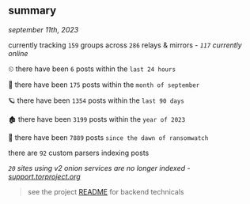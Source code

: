 
## summary
_september 11th, 2023_

currently tracking `159` groups across `286` relays & mirrors - _`117` currently online_

⏲ there have been `6` posts within the `last 24 hours`

🦈 there have been `175` posts within the `month of september`

🪐 there have been `1354` posts within the `last 90 days`

🏚 there have been `3199` posts within the `year of 2023`

🦕 there have been `7889` posts `since the dawn of ransomwatch`

there are `92` custom parsers indexing posts

_`20` sites using v2 onion services are no longer indexed - [support.torproject.org](https://support.torproject.org/onionservices/v2-deprecation/)_

> see the project [README](https://github.com/joshhighet/ransomwatch#ransomwatch--) for backend technicals
